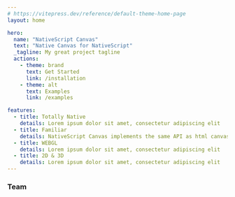 ```yaml
---
# https://vitepress.dev/reference/default-theme-home-page
layout: home

hero:
  name: "NativeScript Canvas"
  text: "Native Canvas for NativeScript"
  _tagline: My great project tagline
  actions:
    - theme: brand
      text: Get Started
      link: /installation
    - theme: alt
      text: Examples
      link: /examples

features:
  - title: Totally Native
    details: Lorem ipsum dolor sit amet, consectetur adipiscing elit
  - title: Familiar
    details: NativeScript Canvas implements the same API as html canvas
  - title: WEBGL
    details: Lorem ipsum dolor sit amet, consectetur adipiscing elit
  - title: 2D & 3D
    details: Lorem ipsum dolor sit amet, consectetur adipiscing elit
---
```





<script setup>
import { VPTeamMembers } from 'vitepress/theme'
import Preview from './.vitepress/theme/components/Preview.vue'

const members = [
  {
    avatar: 'https://avatars.githubusercontent.com/u/6695919?v=4',
    name: 'triniwiz',
    title: 'Creator',
    links: [
      { icon: 'github', link: 'https://github.com/triniwiz' },
      { icon: 'twitter', link: 'https://twitter.com/triniwiz' }
    ]
  },

]
</script>

<Preview />

<div class="flex justify-center mt-12">
<h3 class="text-2xl">Team</h3>
</div>



<VPTeamMembers size="small" :members="members" />